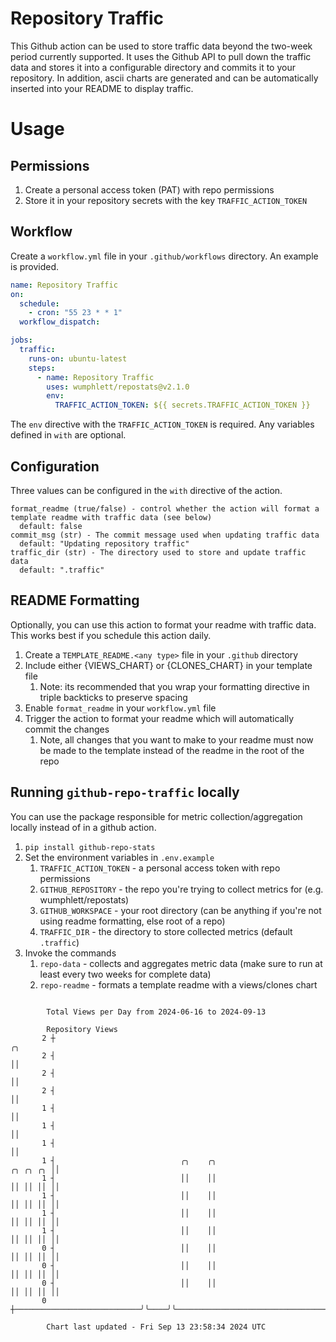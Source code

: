 # Repository Traffic

This Github action can be used to store traffic data beyond the two-week period currently supported.
It uses the Github API to pull down the traffic data and stores it into a configurable directory and commits it to your 
repository. In addition, ascii charts are generated and can be automatically inserted into your README to display traffic.

# Usage
## Permissions
1. Create a personal access token (PAT) with repo permissions
2. Store it in your repository secrets with the key `TRAFFIC_ACTION_TOKEN`

## Workflow
Create a `workflow.yml` file in your `.github/workflows` directory. An example is provided.

```yaml
name: Repository Traffic
on:
  schedule:
    - cron: "55 23 * * 1"
  workflow_dispatch:

jobs:
  traffic:
    runs-on: ubuntu-latest
    steps:
      - name: Repository Traffic
        uses: wumphlett/repostats@v2.1.0
        env:
          TRAFFIC_ACTION_TOKEN: ${{ secrets.TRAFFIC_ACTION_TOKEN }}
```
The `env` directive with the `TRAFFIC_ACTION_TOKEN` is required. Any variables defined in `with` are optional.

## Configuration
Three values can be configured in the `with` directive of the action.
```
format_readme (true/false) - control whether the action will format a template readme with traffic data (see below)
  default: false
commit_msg (str) - The commit message used when updating traffic data
  default: "Updating repository traffic"
traffic_dir (str) - The directory used to store and update traffic data
  default: ".traffic"
```

## README Formatting
Optionally, you can use this action to format your readme with traffic data. This works best if you schedule this action
daily.

1. Create a `TEMPLATE_README.<any type>` file in your `.github` directory
2. Include either {VIEWS_CHART} or {CLONES_CHART} in your template file
   1. Note: its recommended that you wrap your formatting directive in triple backticks to preserve spacing
3. Enable `format_readme` in your `workflow.yml` file
4. Trigger the action to format your readme which will automatically commit the changes
   1. Note, all changes that you want to make to your readme must now be made to the template instead of the readme in the root of the repo

## Running `github-repo-traffic` locally
You can use the package responsible for metric collection/aggregation locally instead of in a github action.

1. `pip install github-repo-stats`
2. Set the environment variables in `.env.example`
   1. `TRAFFIC_ACTION_TOKEN` - a personal access token with repo permissions
   2. `GITHUB_REPOSITORY` - the repo you're trying to collect metrics for (e.g. wumphlett/repostats)
   3. `GITHUB_WORKSPACE` - your root directory (can be anything if you're not using readme formatting, else root of a repo)
   4. `TRAFFIC_DIR` - the directory to store collected metrics (default `.traffic`)
3. Invoke the commands
   1. `repo-data` - collects and aggregates metric data (make sure to run at least every two weeks for complete data)
   2. `repo-readme` - formats a template readme with a views/clones chart

```

        Total Views per Day from 2024-06-16 to 2024-09-13

        Repository Views
       2 ┼                                                                                     ╭╮
       2 ┤                                                                                     ││
       2 ┤                                                                                     ││
       2 ┤                                                                                     ││
       1 ┤                                                                                     ││
       1 ┤                                                                                     ││
       1 ┤                                                                                     ││
       1 ┤                            ╭╮    ╭╮                                        ╭╮ ╭╮ ╭╮ ││
       1 ┤                            ││    ││                                        ││ ││ ││ ││
       1 ┤                            ││    ││                                        ││ ││ ││ ││
       1 ┤                            ││    ││                                        ││ ││ ││ ││
       1 ┤                            ││    ││                                        ││ ││ ││ ││
       0 ┤                            ││    ││                                        ││ ││ ││ ││
       0 ┤                            ││    ││                                        ││ ││ ││ ││
       0 ┤                            ││    ││                                        ││ ││ ││ ││
       0 ┼────────────────────────────╯╰────╯╰────────────────────────────────────────╯╰─╯╰─╯╰─╯╰──

        Chart last updated - Fri Sep 13 23:58:34 2024 UTC
        
```
